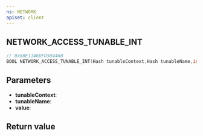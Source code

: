 ```yaml
---
ns: NETWORK
apiset: client
---
```

## NETWORK_ACCESS_TUNABLE_INT

```c
// 0x8BE1146DFD5D4468
BOOL NETWORK_ACCESS_TUNABLE_INT(Hash tunableContext,Hash tunableName,int* value);
```


## Parameters
* **tunableContext**:
* **tunableName**:
* **value**:

## Return value